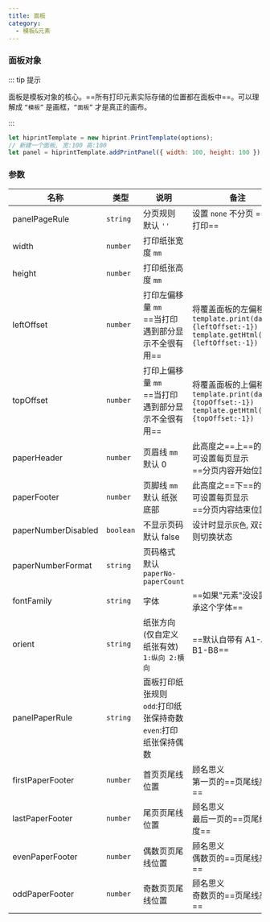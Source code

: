 ```yaml
---
title: 面板
category:
  - 模板&元素
---
```


### 面板对象

::: tip 提示

面板是模板对象的核心。==所有打印元素实际存储的位置都在面板中==。可以理解成 `“模板”` 是画框，`“面板”` 才是真正的画布。

:::

```js
let hiprintTemplate = new hiprint.PrintTemplate(options);
// 新建一个面板, 宽:100 高:100
let panel = hiprintTemplate.addPrintPanel({ width: 100, height: 100 });
```

### 参数

| 名称                | 类型      | 说明                                                                    | 备注                                                                                                       |
| ------------------- | --------- | ----------------------------------------------------------------------- | ---------------------------------------------------------------------------------------------------------- |
| panelPageRule       | `string`  | 分页规则 默认 `''`                                                      | 设置 `none` 不分页 ==小票打印==                                                                            |
| width               | `number`  | 打印纸张宽度 `mm`                                                       |                                                                                                            |
| height              | `number`  | 打印纸张高度 `mm`                                                       |                                                                                                            |
| leftOffset          | `number`  | 打印左偏移量 `mm` <br/> ==当打印遇到部分显示不全很有用==                | 将覆盖面板的左偏移<br/>`template.print(data,{leftOffset:-1})`<br/>`template.getHtml(data,{leftOffset:-1})` |
| topOffset           | `number`  | 打印上偏移量 `mm` <br/> ==当打印遇到部分显示不全很有用==                | 将覆盖面板的上偏移<br/>`template.print(data,{topOffset:-1})`<br/>`template.getHtml(data,{topOffset:-1})`   |
| paperHeader         | `number`  | 页眉线 `mm` 默认 0                                                      | 此高度之==上==的元素, 可设置每页显示 <br/> ==分页内容开始位置==                                            |
| paperFooter         | `number`  | 页脚线 `mm` 默认 纸张底部                                               | 此高度之==下==的元素, 可设置每页显示 <br/> ==分页内容结束位置==                                            |
| paperNumberDisabled | `boolean` | 不显示页码 默认 false                                                   | 设计时显示`灰色`, 双击页码则切换状态                                                                       |
| paperNumberFormat   | `string`  | 页码格式 默认 `paperNo-paperCount`                                      |                                                                                                            |
| fontFamily          | `string`  | 字体                                                                    | ==如果"元素"没设置则继承这个字体==                                                                         |
| orient              | `string`  | 纸张方向(仅自定义纸张有效) <br/> `1:纵向 2:横向`                                       | ==默认自带有 A1-A8 B1-B8==                                                                                 |
| panelPaperRule      | `string`  | 面板打印纸张规则<br/>`odd`:打印纸张保持奇数<br/>`even`:打印纸张保持偶数 |                                                                                                            |
| firstPaperFooter    | `number`  | 首页页尾线位置                                                          | 顾名思义<br/>第一页的==页尾线高度==                                                                        |
| lastPaperFooter     | `number`  | 尾页页尾线位置                                                          | 顾名思义<br/>最后一页的==页尾线高度==                                                                      |
| evenPaperFooter     | `number`  | 偶数页页尾线位置                                                        | 顾名思义<br/>偶数页的==页尾线高度==                                                                        |
| oddPaperFooter      | `number`  | 奇数页页尾线位置                                                        | 顾名思义<br/>奇数页的==页尾线高度==                                                                        |
